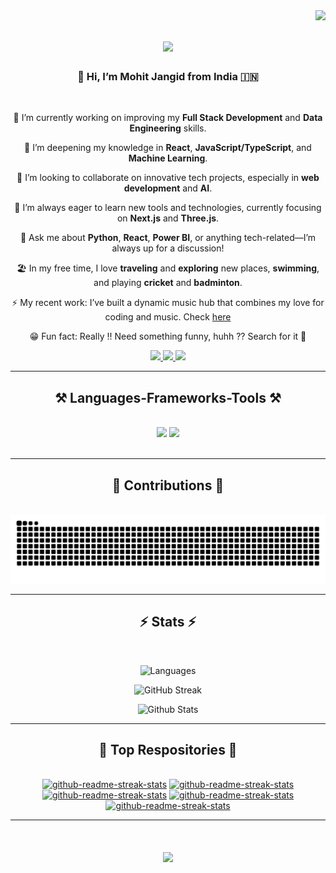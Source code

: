 
<img align="right" src="https://visitor-badge.laobi.icu/badge?page_id=Mohit-Jangid.Mohit-Jangid" />


<h1 align="center">
    <img src="https://readme-typing-svg.herokuapp.com/?font=Righteous&size=35&center=true&vCenter=true&width=500&height=70&duration=4000&lines=Hi+There+!!!+👋;+Welcome+to+my+work+space+!;" />
</h1>


<h3 align="center"> 👋 Hi, I’m Mohit Jangid from India 🇮🇳</h3>

<br/>

<div align="center">

🔭 I’m currently working on improving my **Full Stack Development** and **Data Engineering** skills.

🌱 I’m deepening my knowledge in **React**, **JavaScript/TypeScript**, and **Machine Learning**.

👯 I’m looking to collaborate on innovative tech projects, especially in **web development** and **AI**.

🤔 I’m always eager to learn new tools and technologies, currently focusing on **Next.js** and **Three.js**.

💬 Ask me about **Python**, **React**, **Power BI**, or anything tech-related—I’m always up for a discussion!

🏖️ In my free time, I love **traveling** and **exploring** new places, **swimming**, and playing **cricket** and **badminton**.

⚡ My recent work: I’ve built a dynamic music hub that combines my love for coding and music. Check [here](https://sunnyoneight.vercel.app/)

😁 Fun fact: Really !! Need something funny, huhh ?? Search for it 🥱

</div>
 

<div align="center"> 

  <a href="mailto:jangidmohit6622@gmail.com">
    <img src="https://img.shields.io/badge/Gmail-333333?style=for-the-badge&logo=gmail&logoColor=red" />
  </a>

  <a href="http://www.linkedin.com/in/Mohit08" target="_blank">
    <img src="https://img.shields.io/badge/LinkedIn-0077B5?style=for-the-badge&logo=linkedin&logoColor=white" target="_blank" />
  </a>

  <a href="https://github.com/Mohit-Jangid" target="_blank">
     <img src="https://img.shields.io/badge/GitHub-100000?style=for-the-badge&logo=github&logoColor=white" target="_blank" /> 
  </a>

  <!-- will add portfolio in future -->

</div>

 <hr/>
 
<h2 align="center">⚒️ Languages-Frameworks-Tools ⚒️</h2>

<br/>

<div align="center">
    <img src="https://skillicons.dev/icons?i=python,html,css,vscode,mysql,ps,pr,windows" />
    <img src="https://skillicons.dev/icons?i=git,github,react,vite,nodejs,javascript,typescript,express,tailwind,mongodb" />
    <br>
</div>

<br/>
<hr/>

<div align="center">
  <h2>🐍 Contributions 🐍</h2>
  <br>
  <img alt="snake eating my contributions" src="https://raw.githubusercontent.com/Mohit-Jangid/Mohit-Jangid/output/github-contribution-grid-snake.svg" />

  <!-- ![github contribution grid snake animation](https://raw.githubusercontent.com/shahradelahi/shahradelahi/output/github-contribution-grid-snake-dark.svg#gh-dark-mode-only)
  
  ![github contribution grid snake animation](https://raw.githubusercontent.com/shahradelahi/shahradelahi/output/github-contribution-grid-snake.svg#gh-light-mode-only) -->
  
</div>

<hr/>

<h2 align="center">⚡ Stats ⚡</h2>
<br>
<div align=center>
    <p>
    <img src="https://github-readme-stats.vercel.app/api/top-langs?username=Mohit-Jangid&show_icons=true&theme=dark&locale=en&layout=compact" alt="Languages" />
    </p>
    <p>
    <img src="https://streak-stats.demolab.com?user=Mohit-Jangid&show_icons=true&theme=dark" alt="GitHub Streak" />
    </p>
    <p>
    <img src="https://github-readme-stats.vercel.app/api?username=Mohit-Jangid&show_icons=true&theme=dark" alt="Github Stats" />
    </p>
</div>

<hr/>

<!-- <div align="center">
<a href='https://ko-fi.com/V7V4RAK9C' target='_blank'><img height='64' style='border:0px;height:64px;' src='https://storage.ko-fi.com/cdn/kofi1.png?v=3' border='0' alt='Buy Me a Coffee at ko-fi.com' /></a>
</div> -->

<div align="center">
    <h2> 📌 Top Respositories 📌 </h2>
    <br>
    <a href="https://github.com/Mohit-Jangid/sunnyoneight"><img width="278" src="https://denvercoder1-github-readme-stats.vercel.app/api/pin/?username=Mohit-Jangid&repo=sunnyoneight&theme=dark&bg_color=1F222E&title_color=F8D866&hide_border=true&icon_color=F8D866&show_icons=false" alt="github-readme-streak-stats"></a>
    <a href="https://github.com/Mohit-Jangid/Plixer"><img width="278" src="https://denvercoder1-github-readme-stats.vercel.app/api/pin/?username=Mohit-Jangid&repo=Plixer&theme=dark&bg_color=1F222E&title_color=F8D866&hide_border=true&icon_color=F8D866&show_icons=false" alt="github-readme-streak-stats"></a>
   <a href="https://github.com/Mohit-Jangid/Mohit_Jangid"><img width="278" src="https://denvercoder1-github-readme-stats.vercel.app/api/pin/?username=Mohit-Jangid&repo=Mohit_Jangid&theme=dark&bg_color=1F222E&title_color=F8D866&hide_border=true&icon_color=F8D866&show_icons=false" alt="github-readme-streak-stats"></a>
    <a href="https://github.com/Mohit-Jangid/Image-Caption-Generator"><img width="278" src="https://denvercoder1-github-readme-stats.vercel.app/api/pin/?username=Mohit-Jangid&repo=Image-Caption-Generator&theme=dark&bg_color=1F222E&title_color=F8D866&hide_border=true&icon_color=F8D866&show_icons=false" alt="github-readme-streak-stats"></a>
    <a href="https://github.com/Mohit-Jangid/S18"><img width="278" src="https://denvercoder1-github-readme-stats.vercel.app/api/pin/?username=Mohit-Jangid&repo=S18&theme=dark&bg_color=1F222E&title_color=F8D866&hide_border=true&icon_color=F8D866&show_icons=false" alt="github-readme-streak-stats"></a>

</div>

<hr/>

<h1 align="center">
    <img src="https://readme-typing-svg.herokuapp.com/?font=Righteous&size=35&center=true&vCenter=true&width=500&height=70&duration=4000&lines=Shoot+me+a+message+!!!;+Thank+you+for+visiting+!;" />
</h1>

<br/>
